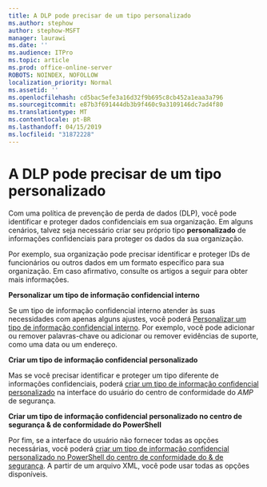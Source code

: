 ```yaml
---
title: A DLP pode precisar de um tipo personalizado
ms.author: stephow
author: stephow-MSFT
manager: laurawi
ms.date: ''
ms.audience: ITPro
ms.topic: article
ms.prod: office-online-server
ROBOTS: NOINDEX, NOFOLLOW
localization_priority: Normal
ms.assetid: ''
ms.openlocfilehash: cd5bac5efe3a16d32f9b695c8cb452a1eaa3a796
ms.sourcegitcommit: e87b3f691444db3b9f460c9a3109146dc7ad4f80
ms.translationtype: MT
ms.contentlocale: pt-BR
ms.lasthandoff: 04/15/2019
ms.locfileid: "31872228"
---
```

# <a name="dlp-might-need-a-custom-type"></a>A DLP pode precisar de um tipo personalizado

Com uma política de prevenção de perda de dados (DLP), você pode identificar e proteger dados confidenciais em sua organização. Em alguns cenários, talvez seja necessário criar seu próprio tipo **personalizado** de informações confidenciais para proteger os dados da sua organização.

Por exemplo, sua organização pode precisar identificar e proteger IDs de funcionários ou outros dados em um formato específico para sua organização. Em caso afirmativo, consulte os artigos a seguir para obter mais informações. 
  
 **Personalizar um tipo de informação confidencial interno**
  
Se um tipo de informação confidencial interno atender às suas necessidades com apenas alguns ajustes, você poderá [Personalizar um tipo de informação confidencial interno](https://docs.microsoft.com/en-us/office365/securitycompliance/customize-a-built-in-sensitive-information-type). Por exemplo, você pode adicionar ou remover palavras-chave ou adicionar ou remover evidências de suporte, como uma data ou um endereço.
  
 **Criar um tipo de informação confidencial personalizado**
  
Mas se você precisar identificar e proteger um tipo diferente de informações confidenciais, poderá [criar um tipo de informação confidencial personalizado](https://docs.microsoft.com/en-us/office365/securitycompliance/create-a-custom-sensitive-information-type) na interface do usuário do centro de conformidade do _AMP_ de segurança. 
  
**Criar um tipo de informação confidencial personalizado no centro de segurança & de conformidade do PowerShell**

Por fim, se a interface do usuário não fornecer todas as opções necessárias, você poderá [criar um tipo de informação confidencial personalizado no PowerShell do centro de conformidade do & de segurança](https://docs.microsoft.com/en-us/office365/securitycompliance/create-a-custom-sensitive-information-type-in-scc-powershell). A partir de um arquivo XML, você pode usar todas as opções disponíveis.

    
